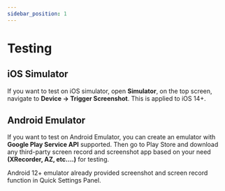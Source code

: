 ```yaml
---
sidebar_position: 1
---
```


# Testing 

## iOS Simulator

If you want to test on iOS simulator, open **Simulator**, on the top screen, navigate to **Device -> Trigger Screenshot**. This is applied to iOS 14+.


## Android Emulator 

If you want to test on Android Emulator, you can create an emulator with **Google Play Service API** supported. Then go to Play Store and download any third-party screen record and screenshot app based on your need **(XRecorder, AZ, etc....)** for testing.

Android 12+ emulator already provided screenshot and screen record function in Quick Settings Panel.
